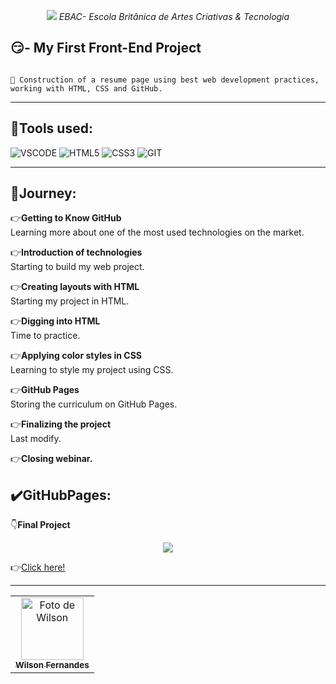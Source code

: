 <p align="center">
  <img src="https://github.com/HozaniaB/hozaniab.github.io/raw/main/img/Jornada.png">
<em>EBAC- Escola Britânica de Artes Criativas & Tecnologia</em>
</p>

## 😏- My First Front-End Project
<code>
🎯 Construction of a resume page using best web development practices, working with HTML, CSS and GitHub.
</code>

<hr>

## 🔧Tools used:

![VSCODE](https://img.shields.io/badge/Visual_Studio_Code-0078D4?style=for-the-badge&logo=visual%20studio%20code&logoColor=white)
![HTML5](https://img.shields.io/badge/html5-%23E34F26.svg?style=for-the-badge&logo=html5&logoColor=white)
![CSS3](https://img.shields.io/badge/css3-%231572B6.svg?style=for-the-badge&logo=css3&logoColor=white)
![GIT](https://img.shields.io/badge/GIT-E44C30?style=for-the-badge&logo=git&logoColor=white)
<hr>

## 🚀Journey:
👉**Getting to Know GitHub**<br>
Learning more about one of the most used technologies on the market.

👉**Introduction of technologies**<br>
Starting to build my web project.

👉**Creating layouts with HTML**<br>
Starting my project in HTML.

👉**Digging into HTML**<br>
Time to practice.

👉**Applying color styles in CSS**<br>
Learning to style my project using CSS.

👉**GitHub Pages**<br>
Storing the curriculum on GitHub Pages.

👉**Finalizing the project**<br>
Last modify.

👉**Closing webinar.**

## ✔️GitHubPages:

  👇**Final Project**
<p align="center"> 
  <img src="img/gif-wilson.gif">
</p>
  
  👉[Click here!](https://wilsonfa.github.io/)




<hr>
<p align="center">
<table>
  <tr>  
    <td align="center">
      <a href="https://github.com/WilsonFA">
        <img src="https://avatars.githubusercontent.com/u/118861295?v=4" width="100px;" alt="Foto de Wilson"/><br>
        <sub>
          <b>Wilson Fernandes</b>
        </sub>
      </a>
    </td>
</p>

